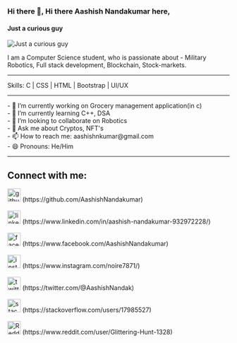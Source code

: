 ### Hi there 👋, Hi there Aashish Nandakumar here,
#### Just a curious guy
![Just a curious guy](https://cdn.vox-cdn.com/thumbor/kZDv012YLIWSameJ2Kfpr0Y-FBY=/0x0:1200x675/1200x675/filters:focal(857x517:1183x843)/cdn.vox-cdn.com/uploads/chorus_image/image/61035591/GettyImages_974852790_sized.0.jpg)

I am a Computer Science student, who is passionate about - Military Robotics, Full stack development, Blockchain, Stock-markets. 
<hr>
Skills:   C | CSS | HTML | Bootstrap | UI/UX
<hr>
- 🔭 I’m currently working on Grocery management application(in c)<br> 
- 🌱 I’m currently learning C++, DSA<br> 
- 👯 I’m looking to collaborate on Robotics<br> 
- 💬 Ask me about Cryptos, NFT's<br> 
- 📫 How to reach me: aashishnkumar@gmail.com<br> 
- 😄 Pronouns: He/Him<br> 
<hr>

 <h2>Connect with me: </h2>
<img src='https://github.githubassets.com/images/modules/logos_page/GitHub-Mark.png' alt='github'
    height='30'> (https://github.com/AashishNandakumar)
    <br><br>
<img src='https://i.pinimg.com/originals/ce/09/3c/ce093c7214ad357bb665cfd2f66a8b6b.png' alt='linkedin'
    height='30'> (https://www.linkedin.com/in/aashish-nandakumar-932972228/)
    <br><br>
<img src='https://1000logos.net/wp-content/uploads/2016/11/Facebook-logo.png' alt='facebook'
    height='30'> (https://www.facebook.com/AashishNandakumar)
    <br><br>
<img src='https://th.bing.com/th/id/OIP.JtmXSh_uyZBaTg1eXd-NtgHaHa?pid=ImgDet&rs=1' alt='instagram'
    height='30'> (https://www.instagram.com/noire7871/)
    <br><br>
<img src='https://www.1min30.com/logo/wp-content/uploads/2017/05/Twitter-logo.png' alt='twitter'
    height='30'> (https://twitter.com/@AashishNandak)
    <br><br>
<img src='https://logodix.com/logo/379409.png' alt='stackoverflow'
    height='30'> (https://stackoverflow.com/users/17985527)
    <br><br>
<img src='https://logodownload.org/wp-content/uploads/2018/02/reddit-logo-16.png' alt='Reddit'
    height='30'> (https://www.reddit.com/user/Glittering-Hunt-1328)
   

